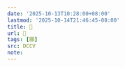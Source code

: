 ```yaml
---
date: '2025-10-13T10:28:00+08:00'
lastmod: '2025-10-14T21:46:45-08:00'
title: 􂕹
url: 􂕹
tags: [願]
src: DCCV
note:
---
```

